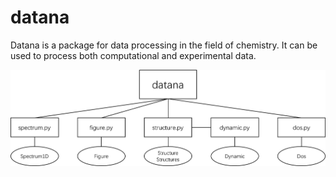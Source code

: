 # datana  

Datana is a package for data processing in the field of chemistry. 
It can be used to process both computational and experimental data.

![image](https://github.com/MasterLegend/datana/blob/main/figure/datana.png)
